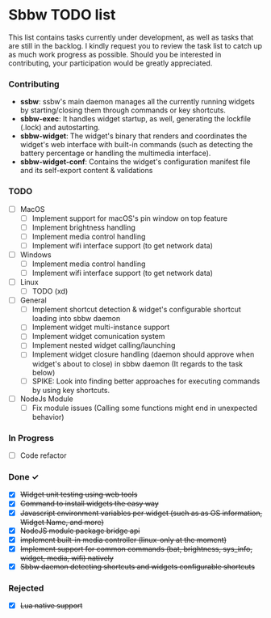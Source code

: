 # Sbbw TODO list

This list contains tasks currently under development, as well as tasks that are still in the backlog. I kindly request you to review the task list to catch up as much work progress as possible. Should you be interested in contributing, your participation would be greatly appreciated.

### Contributing

- **ssbw**: ssbw's main daemon manages all the currently running widgets by starting/closing them through commands or key shortcuts.
- **sbbw-exec**: It handles widget startup, as well, generating the lockfile (.lock) and autostarting.
- **sbbw-widget**: The widget's binary that renders and coordinates the widget's web interface with built-in commands (such as detecting the battery percentage or handling the multimedia interface).
- **sbbw-widget-conf**: Contains the widget's configuration manifest file and its self-export content & validations

### TODO

- [ ] MacOS
    - [ ] Implement support for macOS's pin window on top feature
    - [ ] Implement brightness handling
    - [ ] Implement media control handling
    - [ ] Implement wifi interface support (to get network data)

- [ ] Windows
    - [ ] Implement media control handling
    - [ ] Implement wifi interface support (to get network data)

- [ ] Linux
    - [ ] TODO (xd)

- [ ] General
    - [ ] Implement shortcut detection & widget's configurable shortcut loading into sbbw daemon
    - [ ] Implement widget multi-instance support
    - [ ] Implement widget comunication system
    - [ ] Implement nested widget calling/launching
    - [ ] Implement widget closure handling (daemon should approve when widget's about to close) in sbbw daemon (It regards to the task below)
    - [ ] SPIKE: Look into finding better approaches for executing commands by using key shortcuts.

- [ ] NodeJs Module
    - [ ] Fix module issues (Calling some functions might end in unexpected behavior)

### In Progress

- [ ] Code refactor

### Done ✓

- [x] ~~Widget unit testing using web tools~~
- [x] ~~Command to install widgets the easy way~~
- [x] ~~Javascript environment variables per widget (such as as OS information, Widget Name, and more)~~
- [x] ~~NodeJS module package bridge api~~
- [x] ~~implement built-in media controller (linux-only at the moment)~~
- [x] ~~Implement support for common commands (bat, brightness, sys_info, widget, media, wifi) natively~~
- [x] ~~Sbbw daemon detecting shortcuts and widgets configurable shortcuts~~

### Rejected

- [x] ~~Lua native support~~
